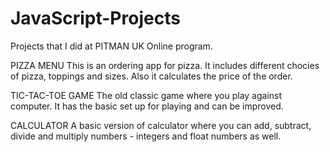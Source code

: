 # JavaScript-Projects

Projects that I did at PITMAN UK Online program.

PIZZA MENU
This is an ordering app for pizza. It includes different chocies of pizza, toppings and sizes. Also it calculates the price of the order.

TIC-TAC-TOE GAME
The old classic game where you play against computer. It has the basic set up for playing and can be improved.

CALCULATOR
A basic version of calculator where you can add, subtract, divide and multiply numbers - integers and float numbers as well.
